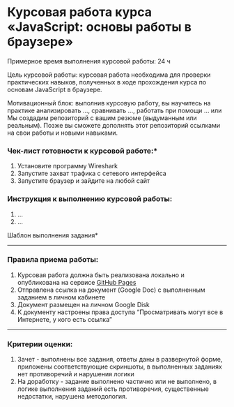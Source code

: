# Курсовая работа курса «JavaScript: основы работы в браузере»

Примерное время выполнения курсовой работы: 24 ч

Цель курсовой работы:
курсовая работа необходима для проверки практических навыков, полученных в ходе прохождения курса
по основам JavaScript в браузере.


Мотивационный блок: 
выполнив курсовую работу, вы научитесь на практике анализировать ..., сравнивать ..., работать при помощи ...
или Мы создадим репозиторий с вашим резюме (выдуманным или реальным). Позже вы сможете дополнять этот
репозиторий ссылками на свои работы и новыми навыками.

### Чек-лист готовности к курсовой работе:*

1. Установите программу Wireshark
1. Запустите захват трафика с сетевого интерфейса
1. Запустите браузер и зайдите на любой сайт

### Инструкция к выполнению курсовой работы:

1. ...
1. ...

Шаблон выполнения задания*

-----

### Правила приема работы:

1. Курсовая работа должна быть реализована локально и опубликована на сервисе [GitHub Pages](https://pages.github.com/)
1. Отправлена ссылка на документ (Google Doc) с выполненным заданием в личном кабинете
1. Документ размещен на личном Google Disk
1. К документу настроены права доступа “Просматривать могут все в Интернете, у кого есть ссылка”

-----

### Критерии оценки:

1. Зачет - выполнены все задания, ответы даны в развернутой форме, приложены соответствующие скриншоты, в выполненных заданиях нет противоречий и нарушения логики
1. На доработку - задание выполнено частично или не выполнено, в логике выполнения заданий есть противоречия, существенные недостатки, нарушена методология.
